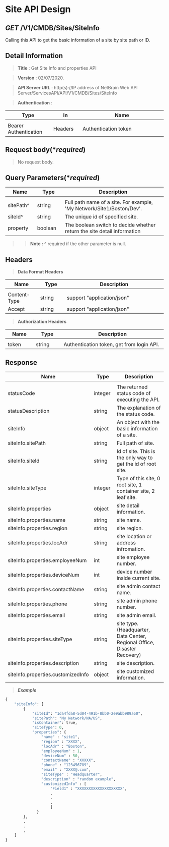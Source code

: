 
# Site API Design

## ***GET*** /V1/CMDB/Sites/SiteInfo
Calling this API to get the basic information of a site by site path or ID.

## Detail Information

> **Title** : Get Site Info and properties API<br>

> **Version** : 02/07/2020.

> **API Server URL** : http(s)://IP address of NetBrain Web API Server/ServicesAPI/API/V1/CMDB/Sites/SiteInfo

> **Authentication** : 

|**Type**|**In**|**Name**|
|------|------|------|
|<img width=100/>|<img width=100/>|<img width=500/>|
|Bearer Authentication| Headers | Authentication token | 

## Request body(****required***)

>No request body.

## Query Parameters(****required***)

|**Name**|**Type**|**Description**|
|------|------|------|
|<img width=100/>|<img width=100/>|<img width=500/>|
|sitePath^ | string  | Full path name of a site. For example, 'My Network/Site1/Boston/Dev'. |
|siteId^ | string  |  The unique id of specified site. |
|property | boolean | The boolean switch to decide whether return the site detail information |
>>**Note :** ^ required if the other parameter is null.

## Headers

> **Data Format Headers**

|**Name**|**Type**|**Description**|
|------|------|------|
|<img width=100/>|<img width=100/>|<img width=500/>|
| Content-Type | string  | support "application/json" |
| Accept | string  | support "application/json" |

> **Authorization Headers**

|**Name**|**Type**|**Description**|
|------|------|------|
|<img width=100/>|<img width=100/>|<img width=500/>|
| token | string  | Authentication token, get from login API. |

## Response

|**Name**|**Type**|**Description**|
|------|------|------|
|<img width=100/>|<img width=100/>|<img width=500/>|
|statusCode| integer | The returned status code of executing the API.  |
|statusDescription| string | The explanation of the status code.  |
|siteInfo | object | An object with the basic information of a site.  |
|siteInfo.sitePath | string | Full path of site.  |
|siteInfo.siteId| string | Id of site. This is the only way to get the id of root site. |
|siteInfo.siteType| integer | Type of this site, 0 root site, 1 container site, 2 leaf site.  |
|siteInfo.properties| object | site detail information. |
|siteInfo.properties.name| string | site name. |
|siteInfo.properties.region| string | site region. |
|siteInfo.properties.locAdr| string | site location or address infromation. |
|siteInfo.properties.employeeNum| int | site employee number. |
|siteInfo.properties.deviceNum| int | device number inside current site. |
|siteInfo.properties.contactName| string | site admin contact name. |
|siteInfo.properties.phone| string | site admin phone number. |
|siteInfo.properties.email| string | site admin email. |
|siteInfo.properties.siteType| string | site type. (Headquarter, Data Center, Regional Office, Disaster Recovery) |
|siteInfo.properties.description| string | site description. |
|siteInfo.properties.customizedInfo| object | site customized information. |


> ***Example***





```python
{
    "siteInfo": [
        {
            "siteId": "1da4fda8-5d04-491b-8bb0-2e9abb989a60",
            "sitePath": "My Network/NA/US",
            "isContainer": true,
            "siteType": 0,
            "properties": {
                "name" : "site1",
                "region" : "XXXX",
                "locAdr" : "Boston",
                "employeeNum" : 1,
                "deviceNum" : 50,
                "contactName" : "XXXXX",
                "phone" : "123456789",
                "email" : "XXXX@.com",
                "siteType" : "Headquarter",
                "description" : "random example",
                "customizedInfo" : [
                    "Field1" : "XXXXXXXXXXXXXXXXXXXX",
                    .
                    .
                    .
                    ]          
              }
        },
        .
        .
        .
    ]
}
```